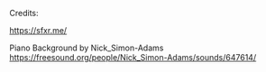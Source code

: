 Credits:

https://sfxr.me/


Piano Background by Nick_Simon-Adams https://freesound.org/people/Nick_Simon-Adams/sounds/647614/